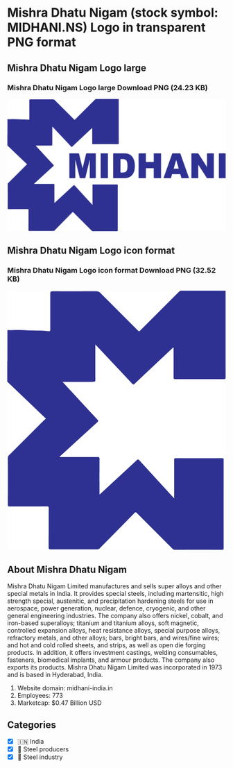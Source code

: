 # Mishra Dhatu Nigam (stock symbol: MIDHANI.NS) Logo in transparent PNG format

## Mishra Dhatu Nigam Logo large

### Mishra Dhatu Nigam Logo large Download PNG (24.23 KB)

![Mishra Dhatu Nigam Logo large Download PNG (24.23 KB)](/img/orig/MIDHANI.NS_BIG-17e724c0.png)

## Mishra Dhatu Nigam Logo icon format

### Mishra Dhatu Nigam Logo icon format Download PNG (32.52 KB)

![Mishra Dhatu Nigam Logo icon format Download PNG (32.52 KB)](/img/orig/MIDHANI.NS-6403ab20.png)

## About Mishra Dhatu Nigam

Mishra Dhatu Nigam Limited manufactures and sells super alloys and other special metals in India. It provides special steels, including martensitic, high strength special, austenitic, and precipitation hardening steels for use in aerospace, power generation, nuclear, defence, cryogenic, and other general engineering industries. The company also offers nickel, cobalt, and iron-based superalloys; titanium and titanium alloys, soft magnetic, controlled expansion alloys, heat resistance alloys, special purpose alloys, refractory metals, and other alloys; bars, bright bars, and wires/fine wires; and hot and cold rolled sheets, and strips, as well as open die forging products. In addition, it offers investment castings, welding consumables, fasteners, biomedical implants, and armour products. The company also exports its products. Mishra Dhatu Nigam Limited was incorporated in 1973 and is based in Hyderabad, India.

1. Website domain: midhani-india.in
2. Employees: 773
3. Marketcap: $0.47 Billion USD


## Categories
- [x] 🇮🇳 India
- [x] 🔩 Steel producers
- [x] 🔩 Steel industry
